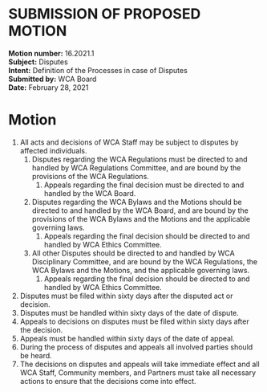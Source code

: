 # SUBMISSION OF PROPOSED MOTION

**Motion number:** 16.2021.1  
**Subject:** Disputes  
**Intent:** Definition of the Processes in case of Disputes  
**Submitted by:** WCA Board  
**Date:** February 28, 2021  

# Motion

1. All acts and decisions of WCA Staff may be subject to disputes by affected individuals.
   1. Disputes regarding the WCA Regulations must be directed to and handled by WCA Regulations Committee, and are bound by the provisions of the WCA Regulations.
      1. Appeals regarding the final decision must be directed to and handled by the WCA Board.
   2. Disputes regarding the WCA Bylaws and the Motions should be directed to and handled by the WCA Board, and are bound by the provisions of the WCA Bylaws and the Motions and the applicable governing laws.
      1. Appeals regarding the final decision should be directed to and handled by WCA Ethics Committee.
   3. All other Disputes should be directed to and handled by WCA Disciplinary Committee, and are bound by the WCA Regulations, the WCA Bylaws and the Motions, and the applicable governing laws.
      1. Appeals regarding the final decision should be directed to and handled by WCA Ethics Committee.
2. Disputes must be filed within sixty days after the disputed act or decision.
3. Disputes must be handled within sixty days of the date of dispute.
4. Appeals to decisions on disputes must be filed within sixty days after the decision.
5. Appeals must be handled within sixty days of the date of appeal.
6. During the process of disputes and appeals all involved parties should be heard.
7. The decisions on disputes and appeals will take immediate effect and all WCA Staff, Community members, and Partners must take all necessary actions to ensure that the decisions come into effect.
